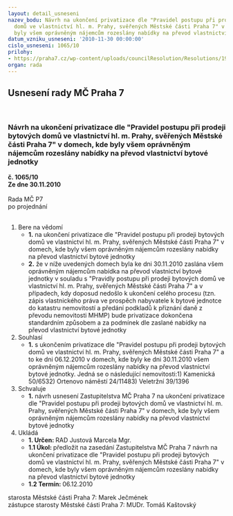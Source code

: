 ```yaml
---
layout: detail_usneseni
nazev_bodu: Návrh na ukončení privatizace dle "Pravidel postupu při prodeji bytových
  domů ve vlastnictví hl. m. Prahy, svěřených Městské části Praha 7" v domech, kde
  byly všem oprávněným nájemcům rozeslány nabídky na převod vlastnictví bytové jednotky
datum_vzniku_usneseni: '2010-11-30 00:00:00'
cislo_usneseni: 1065/10
prilohy:
- https://praha7.cz/wp-content/uploads/councilResolution/Resolutions/19848/64-10-ukon%c4%8den%c3%ad_privatizace_pravidla_-_z_06_12_2010.doc
organ: rada
---
```

<div id="ucUsn_pList" class="usn">
	<span><h2>Usnesení rady MČ Praha 7 </h2>
<br></span><div class="standBody">
<span><h3>Návrh na ukončení privatizace dle "Pravidel postupu při prodeji bytových domů ve vlastnictví hl. m. Prahy, svěřených Městské části Praha 7" v domech, kde byly všem oprávněným nájemcům rozeslány nabídky na převod vlastnictví bytové jednotky</h3></span><div class="center">
		<strong>č. 1065/10</strong><br>
	</div>
<div class="center">
		<strong>Ze dne 30.11.2010</strong><br><br>
	</div>Rada MČ P7<br> po projednání<br><br><ol>
<li>Bere na vědomí<ul>
<li>
<strong>1.</strong> na ukončení privatizace dle "Pravidel postupu při prodeji bytových domů ve vlastnictví hl. m. Prahy, svěřených Městské části Praha 7" v domech, kde byly všem oprávněným nájemcům rozeslány nabídky na převod vlastnictví bytové jednotky</li>
<li>
<strong>2.</strong> že v níže uvedených domech byla ke dni 30.11.2010 zaslána všem oprávněným nájemcům nabídka na převod vlastnictví bytové jednotky v souladu s "Pravidly postupu při prodeji bytových domů ve vlastnictví hl. m. Prahy, svěřených Městské části Praha 7" a v případech, kdy doposud nedošlo k ukončení celého procesu (tzn. zápis vlastnického práva ve prospěch nabyvatele k bytové jednotce do katastru nemovitostí a předání podkladů k přiznání daně z převodu nemovitosti MHMP) bude privatizace dokončena standardním způsobem a za podmínek dle zaslané nabídky na převod vlastnictví bytové jednotky</li>
</ul>
</li>
<li>Souhlasí<ul><li>
<strong>1.</strong> s ukončením privatizace dle "Pravidel postupu při prodeji bytových domů ve vlastnictví hl. m. Prahy, svěřených Městské části Praha 7" a to ke dni 06.12.2010 v domech, kde byly ke dni 30.11.2010 všem oprávněným nájemcům rozeslány nabídky na převod vlastnictví bytové jednotky. Jedná se o následující nemovitosti:1)	Kamenická 50/6532)	Ortenovo náměstí 24/11483)	Veletržní 39/1396  </li></ul>
</li>
<li>Schvaluje<ul><li>
<strong>1.</strong> návrh usnesení Zastupitelstva MČ Praha 7 na ukončení privatizace dle "Pravidel postupu při prodeji bytových domů ve vlastnictví hl. m. Prahy, svěřených Městské části Praha 7" v domech, kde byly všem oprávněným nájemcům rozeslány nabídky na převod vlastnictví bytové jednotky  </li></ul>
</li>
<li>Ukládá<ul>
<li>
<strong>1. Určen: </strong>RAD Justová Marcela Mgr.</li>
<li>
<strong>1.1 Úkol: </strong>předložit na  zasedání Zastupitelstva MČ Praha 7 návrh na ukončení privatizace dle "Pravidel postupu při prodeji bytových domů ve vlastnictví hl. m. Prahy, svěřených Městské části Praha 7" v domech, kde byly všem oprávněným nájemcům rozeslány nabídky na převod vlastnictví bytové jednotky</li>
<li>
<strong>1.2 Termín: </strong>06.12.2010</li>
</ul>
</li>
</ol>starosta Městské části Praha 7: Marek Ječmének<br>zástupce starosty Městské části Praha 7: MUDr. Tomáš Kaštovský 
</div>
</div>